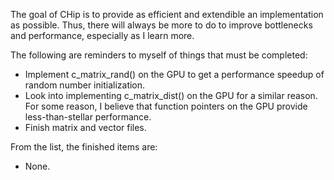 The goal of CHip is to provide as efficient and extendible an implementation as possible. Thus, there will always be more to do to improve bottlenecks and performance, especially as I learn more.

The following are reminders to myself of things that must be completed:

- Implement c_matrix_rand() on the GPU to get a performance speedup of random number initialization.
- Look into implementing c_matrix_dist() on the GPU for a similar reason. For some reason, I believe that function pointers on the GPU provide less-than-stellar performance.
- Finish matrix and vector files.

From the list, the finished items are:

- None.